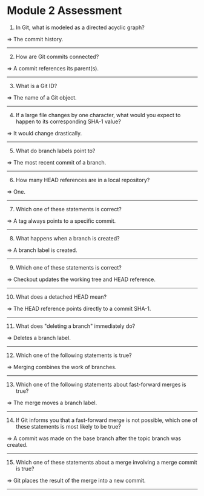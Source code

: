 # Module 2 Assessment

1. In Git, what is modeled as a directed acyclic graph?

  =>  The commit history.

---

2. How are Git commits connected?

  =>  A commit references its parent(s).

---

3. What is a Git ID?
 
  =>  The name of a Git object.

---

4. If a large file changes by one character, what would you expect to happen to its corresponding SHA-1 value?

  =>  It would change drastically.

---

5. What do branch labels point to?

  =>  The most recent commit of a branch.

---

6. How many HEAD references are in a local repository?

  =>  One.

---

7. Which one of these statements is correct?

  =>  A tag always points to a specific commit.

---

8. What happens when a branch is created?

  =>  A branch label is created.

---

9. Which one of these statements is correct?

  =>  Checkout updates the working tree and HEAD reference.

---

10. What does a detached HEAD mean?

  =>  The HEAD reference points directly to a commit SHA-1.

---

11. What does "deleting a branch" immediately do?

  =>  Deletes a branch label.

---

12. Which one of the following statements is true?

  =>  Merging combines the work of branches.

---

13. Which one of the following statements about fast-forward merges is true?

  =>  The merge moves a branch label.

---

14. If Git informs you that a fast-forward merge is not possible, which one of these statements is most likely to be true?

  =>  A commit was made on the base branch after the topic branch was created.

---

15. Which one of these statements about a merge involving a merge commit is true?

  =>  Git places the result of the merge into a new commit.

---
